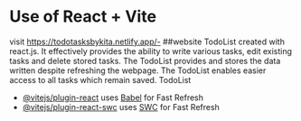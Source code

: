 # Use of React + Vite
visit https://todotasksbykita.netlify.app/- ##website
TodoList created with react.js. It effectively provides the ability to write  various tasks, edit existing tasks and delete stored tasks.
The TodoList provides and stores the data written  despite refreshing the webpage.
The TodoList enables easier access to all tasks which remain saved.
TodoList
- [@vitejs/plugin-react](https://github.com/vitejs/vite-plugin-react/blob/main/packages/plugin-react/README.md) uses [Babel](https://babeljs.io/) for Fast Refresh
- [@vitejs/plugin-react-swc](https://github.com/vitejs/vite-plugin-react-swc) uses [SWC](https://swc.rs/) for Fast Refresh
